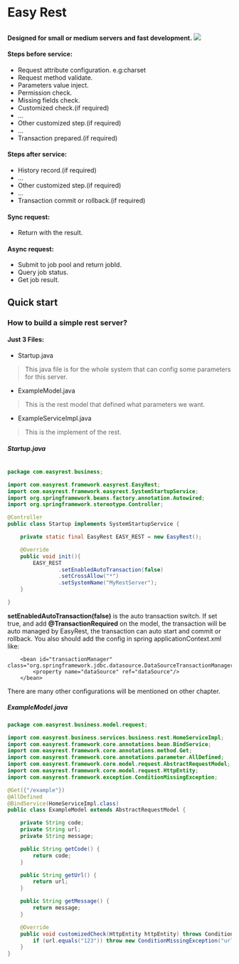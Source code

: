 # Easy Rest
## 

**Designed for small or medium servers and fast development.**
![](https://www.dbgsoftware.tech/EasyRest/EasyRestInfo.png)
 
#### Steps before service:
 * Request attribute configuration. e.g:charset
 * Request method validate.
 * Parameters value inject.
 * Permission check.
 * Missing fields check.
 * Customized check.(if required) 
 * ... 
 * Other customized step.(if required) 
 * ...
 * Transaction prepared.(if required) 

#### Steps after service:
 * History record.(if required) 
 * ...
 * Other customized step.(if required) 
 * ...
 * Transaction commit or rollback.(if required) 

#### Sync request:
 * Return with the result.
 
#### Async request:
 * Submit to job pool and return jobId.
 * Query job status.
 * Get job result.
 
## Quick start
### How to build a simple rest server?
#### Just 3 Files: 
* Startup.java
> This java file is for the whole system that can config some parameters for this server.
* ExampleModel.java
> This is the rest model that defined what parameters we want.
* ExampleServiceImpl.java
> This is the implement of the rest.

##### Startup.java

```java

package com.easyrest.business;

import com.easyrest.framework.easyrest.EasyRest;
import com.easyrest.framework.easyrest.SystemStartupService;
import org.springframework.beans.factory.annotation.Autowired;
import org.springframework.stereotype.Controller;

@Controller
public class Startup implements SystemStartupService {

    private static final EasyRest EASY_REST = new EasyRest();

    @Override
    public void init(){
        EASY_REST
                .setEnabledAutoTransaction(false)
                .setCrossAllow("*")
                .setSystemName("MyRestServer");
    }

}
```

**setEnabledAutoTransaction(false)** is the auto transaction switch. If set true, and add **@TransactionRequired** on the model, the transaction will be auto managed by EasyRest, the transaction can auto start and commit or rollback. You also should add the config in spring applicationContext.xml like:
```
	<bean id="transactionManager" class="org.springframework.jdbc.datasource.DataSourceTransactionManager">
        <property name="dataSource" ref="dataSource"/>
    </bean>
```
There are many other configurations will be mentioned on other chapter.


##### ExampleModel.java

```java
package com.easyrest.business.model.request;

import com.easyrest.business.services.business.rest.HomeServiceImpl;
import com.easyrest.framework.core.annotations.bean.BindService;
import com.easyrest.framework.core.annotations.method.Get;
import com.easyrest.framework.core.annotations.parameter.AllDefined;
import com.easyrest.framework.core.model.request.AbstractRequestModel;
import com.easyrest.framework.core.model.request.HttpEntity;
import com.easyrest.framework.exception.ConditionMissingException;

@Get({"/example"})
@AllDefined
@BindService(HomeServiceImpl.class)
public class ExampleModel extends AbstractRequestModel {

    private String code;
    private String url;
    private String message;

    public String getCode() {
        return code;
    }

    public String getUrl() {
        return url;
    }

    public String getMessage() {
        return message;
    }

    @Override
    public void customizedCheck(HttpEntity httpEntity) throws ConditionMissingException {
        if (url.equals("123")) throw new ConditionMissingException("url can not be 123");
    }
}

```